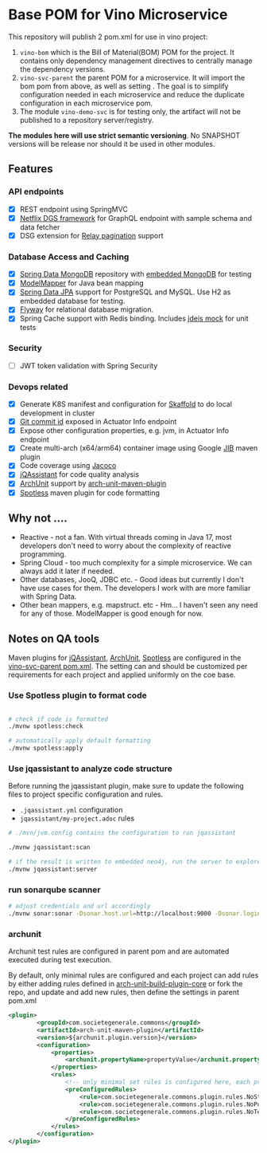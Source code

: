 # Base POM for Vino Microservice

This repository will publish 2 pom.xml for use in vino project:

1. ```vino-bom``` which is the Bill of Material(BOM) POM for the project. It contains only dependency management directives to centrally manage the dependency versions.
2. ```vino-svc-parent``` the parent POM for a microservice. It will import the bom pom from above, as well as setting . The goal is to simplify configuration needed in each microservice and reduce the duplicate configuration in each microservice pom.
3. The module ```vino-demo-svc``` is for testing only, the artifact will not be published to a repository server/registry.

__The modules here will use strict semantic versioning__. No SNAPSHOT versions will be release nor should it be used in other modules.

## Features

### API endpoints
* [X] REST endpoint using SpringMVC
* [X] [Netflix DGS framework](https://netflix.github.io/dgs/) for GraphQL endpoint with sample schema and data fetcher
* [X] DSG extension for [Relay pagination](https://netflix.github.io/dgs/advanced/relay-pagination/) support

### Database Access and Caching
* [X] [Spring Data MongoDB](https://spring.io/projects/spring-data-mongodb) repository with [embedded MongoDB](https://github.com/flapdoodle-oss/de.flapdoodle.embed.mongo) for testing
* [X] [ModelMapper](https://modelmapper.org/) for Java bean mapping
* [X] [Spring Data JPA](https://spring.io/projects/spring-data-jpa) support for PostgreSQL and MySQL. Use H2 as embedded database for testing.
* [X] [Flyway](https://flywaydb.org/) for relational database migration.
* [X] Spring Cache support with Redis binding. Includes [jdeis mock](https://github.com/fppt/jedis-mock) for unit tests

### Security
* [ ] JWT token validation with Spring Security

### Devops related
* [X] Generate K8S manifest and configuration for [Skaffold](https://skaffold.dev/) to do local development in cluster
* [X] [Git commit id](https://github.com/git-commit-id/git-commit-id-maven-plugin) exposed in Actuator Info endpoint
* [X] Expose other configuration properties, e.g. jvm, in Actuator Info endpoint
* [X] Create multi-arch (x64/arm64) container image using Google [JIB](https://cloud.google.com/java/getting-started/jib) maven plugin
* [X] Code coverage using [Jacoco](https://www.jacoco.org/jacoco/trunk/index.html)
* [X] [jQAssistant](https://jqassistant.org/) for code quality analysis
* [X] [ArchUnit](https://www.archunit.org/) support by [arch-unit-maven-plugin](https://github.com/societe-generale/arch-unit-maven-plugin)
* [X] [Spotless](https://github.com/diffplug/spotless/tree/main/plugin-maven) maven plugin for code formatting

## Why not ....
* Reactive - not a fan. With virtual threads coming in Java 17, most developers don't need to worry about the complexity of reactive programming.
* Spring Cloud - too much complexity for a simple microservice. We can always add it later if needed.
* Other databases, JooQ, JDBC etc. - Good ideas but currently I don't have use cases for them. The developers I work with are more familiar with Spring Data.
* Other bean mappers, e.g. mapstruct. etc - Hm... I haven't seen any need for any of those. ModelMapper is good enough for now.

## Notes on QA tools
Maven plugins for [jQAssistant](https://jqassistant.org/), [ArchUnit](https://www.archunit.org/), [Spotless](https://github.com/diffplug/spotless/tree/main/plugin-maven)
 are configured in the [vino-svc-parent pom.xml](vino-svc-parent/pom.xml). 
The setting can and should be customized per requirements for each project and applied uniformly on the coe base.

### Use Spotless plugin to format code
```bash

# check if code is formatted
./mvnw spotless:check

# automatically apply default formatting
./mvnw spotless:apply


```

### Use jqassistant to analyze code structure
Before running the jqassistant plugin, make sure to update the following files to project specific configuration and rules.
* ```.jqassistant.yml``` configuration
* ```jqassistant/my-project.adoc```  rules


```bash
# ./mvn/jvm.config contains the configuration to run jqassistant

./mvnw jqassistant:scan

# if the result is written to embedded neo4j, run the server to explore the result
./mvnw jqassistant:server
```

### run sonarqube scanner
```bash
# adjust credentials and url accordingly
./mvnw sonar:sonar -Dsonar.host.url=http://localhost:9000 -Dsonar.login=username -Dsonar.password=password

```

### archunit
Archunit test rules are configured in parent pom and are automated executed during test execution. 

By default, only minimal rules are configured and each project can add rules by either adding rules defined in [arch-unit-build-plugin-core](https://github.com/societe-generale/arch-unit-build-plugin-core) or fork the repo, and update and add new rules, then define the settings in parent pom.xml
```xml
<plugin>
        <groupId>com.societegenerale.commons</groupId>
        <artifactId>arch-unit-maven-plugin</artifactId>
        <version>${archunit.plugin.version}</version>
        <configuration>
            <properties>
                <archunit.propertyName>propertyValue</archunit.propertyName>
            </properties>
            <rules>
                <!-- only minimal set rules is configured here, each project needs to set more specific rules -->
                <preConfiguredRules>
                    <rule>com.societegenerale.commons.plugin.rules.NoStandardStreamRuleTest</rule>
                    <rule>com.societegenerale.commons.plugin.rules.NoPublicFieldRuleTest</rule>
                    <rule>com.societegenerale.commons.plugin.rules.NoTestIgnoreWithoutCommentRuleTest</rule>
                </preConfiguredRules>
            </rules>
        </configuration>
</plugin>

```
